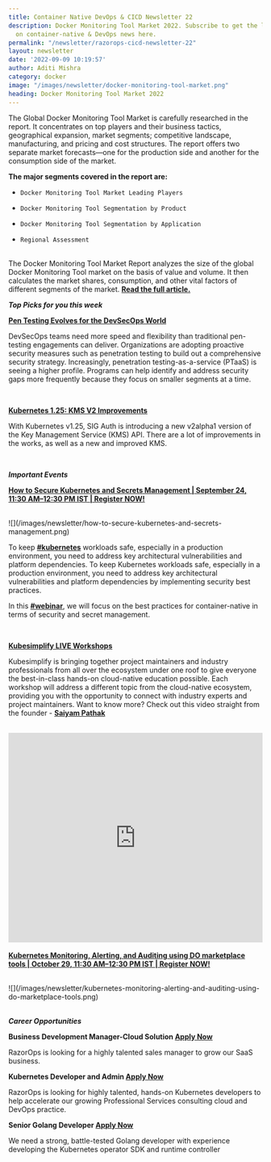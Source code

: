 ```yaml
---
title: Container Native DevOps & CICD Newsletter 22
description: Docker Monitoring Tool Market 2022. Subscribe to get the latest updates
  on container-native & DevOps news here.
permalink: "/newsletter/razorops-cicd-newsletter-22"
layout: newsletter
date: '2022-09-09 10:19:57'
author: Aditi Mishra
category: docker
image: "/images/newsletter/docker-monitoring-tool-market.png"
heading: Docker Monitoring Tool Market 2022
---
```



The Global Docker Monitoring Tool Market is carefully researched in the report. It concentrates on top players and their business tactics, geographical expansion, market segments; competitive landscape, manufacturing, and pricing and cost structures. The report offers two separate market forecasts—one for the production side and another for the consumption side of the market.
<br>

**The major segments covered in the report are:**

*     Docker Monitoring Tool Market Leading Players
*     Docker Monitoring Tool Segmentation by Product
*     Docker Monitoring Tool Segmentation by Application
*     Regional Assessment

<br>
The Docker Monitoring Tool Market Report analyzes the size of the global Docker Monitoring Tool market on the basis of value and volume. It then calculates the market shares, consumption, and other vital factors of different segments of the market. <a href="https://www.openpr.com/news/2728648/docker-monitoring-tool-market-2022-global-competition"><b>Read the full article.</b></a>

<br>

***Top Picks for you this week***

<a href="https://www.darkreading.com/dr-tech/pentesting-evolves-for-the-devsecops-world" target="_blank"><b>Pen Testing Evolves for the DevSecOps World</b></a>

DevSecOps teams need more speed and flexibility than traditional pen-testing engagements can deliver. Organizations are adopting proactive security measures such as penetration testing to build out a comprehensive security strategy. Increasingly, penetration testing-as-a-service (PTaaS) is seeing a higher profile. Programs can help identify and address security gaps more frequently because they focus on smaller segments at a time.

<br>

<a href="https://kubernetes.io/blog/2022/09/09/kms-v2-improvements/" target="_blank"><b>Kubernetes 1.25: KMS V2 Improvements</b></a>

With Kubernetes v1.25, SIG Auth is introducing a new v2alpha1 version of the Key Management Service (KMS) API. There are a lot of improvements in the works, as well as a new and improved KMS. 

<br>

***Important Events***

<a href="https://razorops.com/webinars/how-to-secure-kubernetes-and-secrets-management/?utm_source=Website-Newsletter&utm_medium=Newsletter-blog&utm_campaign=Newsletter_09092022" target="_blank"><b>How to Secure Kubernetes and Secrets Management | September 24, 11:30 AM–12:30 PM IST | Register NOW! </b></a>

<br>
![](/images/newsletter/how-to-secure-kubernetes-and-secrets-management.png)
<br>

 To keep <a href="https://www.linkedin.com/feed/hashtag/kubernetes?lipi=urn%3Ali%3Apage%3Ad_flagship3_pulse_read%3BrnTRspBjQq%2B%2FI65XPQsDOA%3D%3D" target="_blank"><b>#kubernetes</b></a> workloads safe, especially in a production environment, you need to address key architectural vulnerabilities and platform dependencies. To keep Kubernetes workloads safe, especially in a production environment, you need to address key architectural vulnerabilities and platform dependencies by implementing security best practices.

In this <a href="https://www.linkedin.com/feed/hashtag/webinar?lipi=urn%3Ali%3Apage%3Ad_flagship3_pulse_read%3BrnTRspBjQq%2B%2FI65XPQsDOA%3D%3D" target="_blank"><b>#webinar</b></a>, we will focus on the best practices for container-native in terms of security and secret management.

<br>

<a href="https://kubesimplify.github.io/live-workshops/" target="_blank"><b>Kubesimplify LIVE Workshops</b></a>

Kubesimplify is bringing together project maintainers and industry professionals from all over the ecosystem under one roof to give everyone the best-in-class hands-on cloud-native education possible. Each workshop will address a different topic from the cloud-native ecosystem, providing you with the opportunity to connect with industry experts and project maintainers. Want to know more? Check out this video straight from the founder - <a href="https://www.linkedin.com/in/saiyampathak?miniProfileUrn=urn%3Ali%3Afs_miniProfile%3AACoAAA2m_eoB-5RvYVA60tVysLlp0fluTsaa5Pc&lipi=urn%3Ali%3Apage%3Ad_flagship3_pulse_read%3B3hQb6V5HRSKQGQiVXtc9tw%3D%3D"><b>Saiyam Pathak </b></a>


<br>
<iframe width="100%" height="415" src="https://www.youtube.com/embed/oiBdx7et21w" title="YouTube video player" frameborder="0" allow="accelerometer; autoplay; clipboard-write; encrypted-media; gyroscope; picture-in-picture" allowfullscreen></iframe>
<br>


<a href="https://razorops.com/webinars/kubernetes-monitoring-alerting-and-auditing-using-do-marketplace-tools/?utm_source=Website-Newsletter&utm_medium=Newsletter-blog&utm_campaign=Newsletter_09092022" target="_blank"><b>Kubernetes Monitoring, Alerting, and Auditing using DO marketplace tools | October 29, 11:30 AM–12:30 PM IST | Register NOW!</b></a>

<br>
![](/images/newsletter/kubernetes-monitoring-alerting-and-auditing-using-do-marketplace-tools.png)
<br>
<br>

***Career Opportunities***

<p><b>Business Development Manager-Cloud Solution <a href="https://razorops.com/jobs-for-business-development-manager?utm_source=Website-Newsletter&utm_medium=Newsletter-blog&utm_campaign=Newsletter_09092022" target="_blank">Apply Now</a></b></p>

RazorOps is looking for a highly talented sales manager to grow our SaaS business.

<p><b>Kubernetes Developer and Admin <a href="https://razorops.com/jobs-for-kubernetes-developer-and-admin?utm_source=Website-Newsletter&utm_medium=Newsletter-blog&utm_campaign=Newsletter_09092022" target="_blank">Apply Now</a></b></p>

RazorOps is looking for highly talented, hands-on Kubernetes developers to help accelerate our growing Professional Services consulting cloud and DevOps practice.

<p><b>Senior Golang Developer <a href="https://razorops.com/jobs-for-golang-developer?utm_source=Website-Newsletter&utm_medium=Newsletter-blog&utm_campaign=Newsletter_09092022" target="_blank">Apply Now</a></b></p>

We need a strong, battle-tested Golang developer with experience developing the Kubernetes operator SDK and runtime controller
